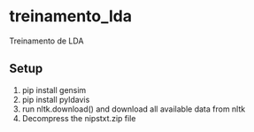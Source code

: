 # treinamento_lda
Treinamento de LDA

## Setup

1. pip install gensim
2. pip install pyldavis
3. run nltk.download() and download all available data from nltk
4. Decompress the nipstxt.zip file 
